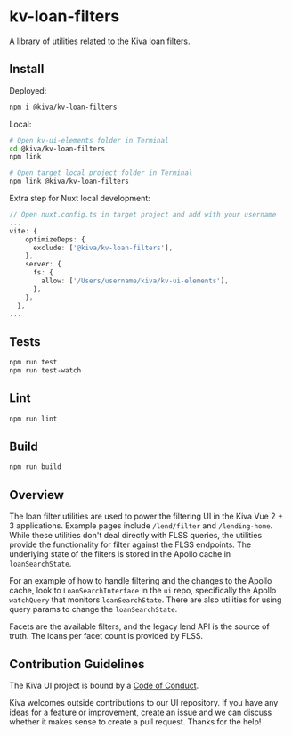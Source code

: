 # kv-loan-filters

A library of utilities related to the Kiva loan filters.

## Install

Deployed:

```bash
npm i @kiva/kv-loan-filters
```

Local:

```bash
# Open kv-ui-elements folder in Terminal
cd @kiva/kv-loan-filters
npm link

# Open target local project folder in Terminal
npm link @kiva/kv-loan-filters
```

Extra step for Nuxt local development:

```ts
// Open nuxt.config.ts in target project and add with your username
...
vite: {
    optimizeDeps: {
      exclude: ['@kiva/kv-loan-filters'],
    },
    server: {
      fs: {
        allow: ['/Users/username/kiva/kv-ui-elements'],
      },
    },
  },
...
```

## Tests

```bash
npm run test
npm run test-watch
```

## Lint

```bash
npm run lint
```

## Build

```bash
npm run build
```

## Overview

The loan filter utilities are used to power the filtering UI in the Kiva Vue 2 + 3 applications. Example pages include `/lend/filter` and `/lending-home`. While these utilities don't deal directly with FLSS queries, the utilities provide the functionality for filter against the FLSS endpoints. The underlying state of the filters is stored in the Apollo cache in `loanSearchState`.

For an example of how to handle filtering and the changes to the Apollo cache, look to `LoanSearchInterface` in the `ui` repo, specifically the Apollo `watchQuery` that monitors `loanSearchState`. There are also utilities for using query params to change the `loanSearchState`.

Facets are the available filters, and the legacy lend API is the source of truth. The loans per facet count is provided by FLSS.

## Contribution Guidelines

The Kiva UI project is bound by a [Code of Conduct](https://github.com/kiva/ui/blob/master/code_of_conduct.md).

Kiva welcomes outside contributions to our UI repository. If you have any ideas for a feature or improvement, create an issue and we can discuss whether it makes sense to create a pull request. Thanks for the help!
